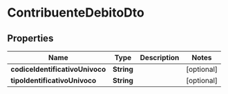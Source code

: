 
# ContribuenteDebitoDto

## Properties
Name | Type | Description | Notes
------------ | ------------- | ------------- | -------------
**codiceIdentificativoUnivoco** | **String** |  |  [optional]
**tipoIdentificativoUnivoco** | **String** |  |  [optional]



